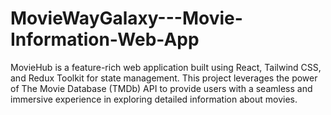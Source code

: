 # MovieWayGalaxy---Movie-Information-Web-App
MovieHub is a feature-rich web application built using React, Tailwind CSS, and Redux Toolkit for state management. This project leverages the power of The Movie Database (TMDb) API to provide users with a seamless and immersive experience in exploring detailed information about movies.
